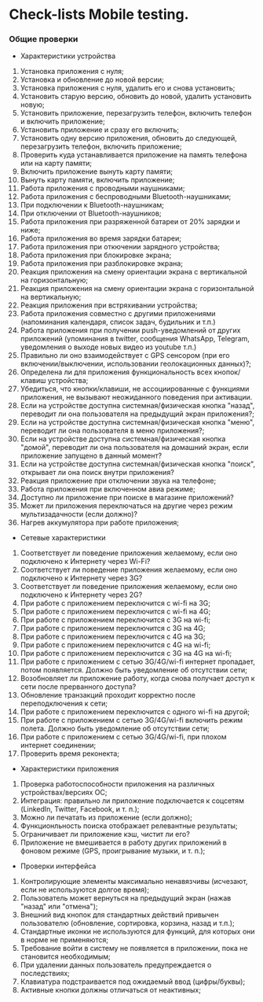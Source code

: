 # Check-lists Mobile testing.
### Общие проверки
- Характеристики устройства
1.	Установка приложения с нуля;
2.	Установка и обновление до новой версии;
3.	Установка приложения с нуля, удалить его и снова установить;
4.	Установить старую версию, обновить до новой, удалить установить новую;
5.	Установить приложение, перезагрузить телефон, включить телефон и включить приложение;
6.	Установить приложение и сразу его включить;
7.	Установить одну версию приложения, обновить до следующей, перезагрузить телефон, включить приложение;
8.	Проверить куда устанавливается приложение на память телефона или на карту памяти;
9.	Включить приложение вынуть карту памяти;
10.	Вынуть карту памяти, включить приложение;
11.	Работа приложения с проводными наушниками;
12.	Работа приложения с беспроводными Bluetooth-наушниками;
13.	При подключении к Bluetooth-наушникам;
14.	При отключении от Bluetooth-наушников;
15.	Работа приложения при разряженной батареи от 20% зарядки и ниже;
16.	Работа приложения во время зарядки батареи;
17.	Работа приложения при откючении зарядного устройства;
18.	Работа приложения при блокировке экрана;
19.	Работа приложения при разблокировке экрана;
20.	Реакция приложения на смену ориентации экрана с вертикальной на горизонтальную;
23.	Реакция приложения на смену ориентации экрана с горизонтальной на вертикальную;
24.	Реакция приложения при встряхивании устройства;
25.	Работа приложения совместно с другими приложениями (напоминания календаря, список задач, будильник и т.п.)
26.	Работа приложения при получении push-уведомлений от других приложений (упоминания в twitter, сообщения WhatsApp, Telegram, уведомления о выходе новых видео из youtube т.п.)
27.	Правильно ли оно взаимодействует с GPS сенсором (при его включении/выключении, использовании геолокационных данных)?;
28.	Определена ли для приложения функциональность всех кнопок/клавиш устройства;
29.	Убедиться, что кнопки/клавиши, не ассоциированные с функциями приложения, не вызывают неожиданного поведения при активации.
30.	Если на устройстве доступна системная/физическая кнопка "назад", переводит ли она пользователя на предыдущий экран приложения?;
31.	Если на устройстве доступна системная/физическая кнопка "меню", переводит ли она пользователя в меню приложения?;
32.	Если на устройстве доступна системная/физическая кнопка "домой", переводит ли она пользователя на домашний экран, если приложение запущено в данный момент?
33. Если на устройстве доступна системная/физическая кнопка "поиск", открывает ли она поиск внутри приложения?
34. Реакция приложение при отключении звука на телефоне;
35. Работа приложения при включенном авиа режиме;
36. Доступно ли приложение при поиске в магазине приложений?
37. Может ли приложения переключаться на другие через режим мультизадачности (если должно)?
38. Нагрев аккумулятора при работе приложения;
- Сетевые характеристики
1. Соответствует ли поведение приложения желаемому, если оно подключено к Интернету через Wi-Fi?
2. Соответствует ли поведение приложения желаемому, если оно подключено к Интернету через 3G?
3. Соответствует ли поведение приложения желаемому, если оно подключено к Интернету через 2G?
4. При работе с приложением переключится с wi-fi на 3G;
5. При работе с приложением переключится с wi-fi на 4G;
6. При работе с приложением переключится с 3G на wi-fi;
7. При работе с приложением переключится с 3G на 4G;
46. При работе с приложением переключится с 4G на 3G;
47. При работе с приложением переключится с 4G на wi-fi;
48. При работе с приложением переключится с 3G на 4G на wi-fi;
49. При работе с приложением с сетью 3G/4G/wi-fi интернет пропадает, потом появляется. Должно быть уведомление об отсутствии сети;
50. Возобновляет ли приложение работу, когда снова получает доступ к сети после прерванного доступа?
51. Обновление транзакций проходит корректно после переподключения к сети;
52. При работе с приложением переключится с одного wi-fi на другой;
53. При работе с приложением с сетью 3G/4G/wi-fi включить режим полета. Должно быть уведомление об отсутствии сети;
54. При работе с приложением с сетью 3G/4G/wi-fi, при плохом интернет соединении;
55. Проверить время реконекта;
- Характеристики приложения 
1. Проверка работоспособности приложения на различных устройствах/версиях ОС;
2. Интеграция: правильно ли приложение подключается к соцсетям (LinkedIn, Twitter, Facebook, и т. п.);
3. Можно ли печатать из приложение (если должно);
4. Функционльность поиска отображает релевантные результаты;
5. Ограничивает ли приложение кэш, чистит ли его?
6. Приложение не вмешивается в работу других приложений в фоновом режиме (GPS, проигрывание музыки, и т. п.);
- Проверки интерфейса 
1. Контролирующие элементы максимально ненавязчивы (исчезают, если не используются долгое время);
2. Пользователь может вернуться на предыдущий экран (нажав "назад" или "отмена");
3. Внешний вид кнопок для стандартных действий привычен пользователю (обновление, сортировка, корзина, назад и т.п.);
4. Стандартные иконки не используются для функций, для которых они в норме не применяются;
5. Требование войти в систему не появляется в приложении, пока не становится необходимым;
6. При удалении данных пользователь предупреждается о последствиях;
7. Клавиатура подстраивается под ожидаемый ввод (цифры/буквы);
8. Активные кнопки должны отличаться от неактивных;








